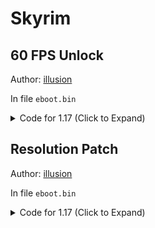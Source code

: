 # Skyrim

## 60 FPS Unlock

Author: [illusion](https://github.com/illusion0001)

In file `eboot.bin`

<details>
<summary>Code for 1.17 (Click to Expand)</summary>

```
0xFA7A55 01 00 00 00
```

</details>

## Resolution Patch

Author: [illusion](https://github.com/illusion0001)

In file `eboot.bin`

<details>
<summary>Code for 1.17 (Click to Expand)</summary>

```
# Base
# 1920x1080 -> 1280x720
0x126D5AB 00 05 00 00 D0 02 00 00

# Neo // untested!
# 3840x2160
0x6A6A78
0x6A6A82
# 3520x1980
0x6A6A7D
0x6A6A8B
```

</details>
